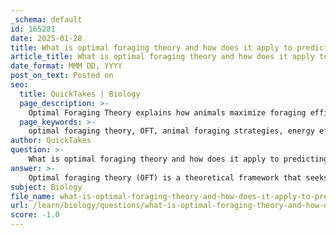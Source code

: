 ```yaml
---
_schema: default
id: 165281
date: 2025-01-28
title: What is optimal foraging theory and how does it apply to predicting animal foraging strategies?
article_title: What is optimal foraging theory and how does it apply to predicting animal foraging strategies?
date_format: MMM DD, YYYY
post_on_text: Posted on
seo:
  title: QuickTakes | Biology
  page_description: >-
    Optimal Foraging Theory explains how animals maximize foraging efficiency by selecting food sources that offer the highest energy return for the least effort, influencing their foraging behaviors and habitat choices.
  page_keywords: >-
    optimal foraging theory, OFT, animal foraging strategies, energy efficiency, prey selection, foraging behavior, habitat use, energy dynamics, natural selection, ecological research
author: QuickTakes
question: >-
    What is optimal foraging theory and how does it apply to predicting animal foraging strategies?
answer: >-
    Optimal foraging theory (OFT) is a theoretical framework that seeks to explain how animals maximize their foraging efficiency. The core idea is that animals will adopt foraging strategies that yield the highest energy return for the least amount of effort. This theory is grounded in the principles of natural selection, suggesting that over time, animals that are more efficient foragers will have a better chance of survival and reproduction.\n\nThe model can be mathematically expressed as:\n\n$$\nE = \frac{V}{H}\n$$\n\nwhere:\n- $E$ is the energy gained,\n- $V$ is the energy value of the food, and\n- $H$ is the handling time (the time it takes to capture and consume the food).\n\nFor example, a predator may choose to hunt prey that offers the best energy return relative to the time and energy spent capturing it. This means that if a predator has the option to hunt two different types of prey, it will select the one that provides the most energy for the least amount of time and effort expended.\n\nIn addition to the basic equation, OFT can also be expressed in terms of the rate of energy intake:\n\n$$\nE = \frac{R}{T}\n$$\n\nwhere:\n- $R$ is the rate of energy intake,\n- $T$ is the time spent foraging.\n\nThis formulation emphasizes the importance of time management in foraging strategies, as animals must balance the time spent searching for food with the energy gained from that food.\n\nOFT has significant applications in predicting animal foraging strategies. By understanding the energy dynamics involved in foraging, researchers can make predictions about:\n1. **Prey selection**: Animals will choose prey that maximizes their energy intake based on the energy value and handling time.\n2. **Foraging behavior**: Animals may alter their foraging patterns based on the availability of food resources, competition, and environmental conditions.\n3. **Habitat use**: Animals may prefer habitats that provide higher energy returns, influencing their distribution and movement patterns.\n\nOverall, optimal foraging theory provides a valuable framework for understanding the decision-making processes of animals in relation to their foraging behavior, which can have broader implications for ecological research and conservation efforts.
subject: Biology
file_name: what-is-optimal-foraging-theory-and-how-does-it-apply-to-predicting-animal-foraging-strategies.md
url: /learn/biology/questions/what-is-optimal-foraging-theory-and-how-does-it-apply-to-predicting-animal-foraging-strategies
score: -1.0
---
```


&nbsp;